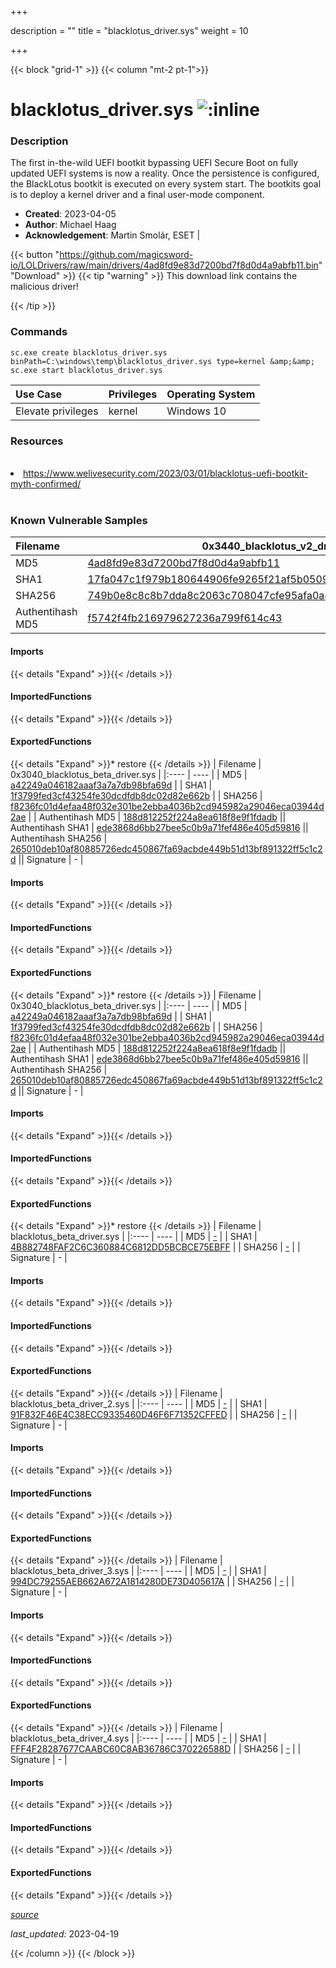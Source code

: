 +++

description = ""
title = "blacklotus_driver.sys"
weight = 10

+++


{{< block "grid-1" >}}
{{< column "mt-2 pt-1">}}


# blacklotus_driver.sys ![:inline](/images/twitter_verified.png) 


### Description

The first in-the-wild UEFI bootkit bypassing UEFI Secure Boot on fully updated UEFI systems is now a reality. Once the persistence is configured, the BlackLotus bootkit is executed on every system start. The bootkits goal is to deploy a kernel driver and a final user-mode component.

- **Created**: 2023-04-05
- **Author**: Michael Haag
- **Acknowledgement**: Martin Smolár, ESET | [](https://twitter.com/)

{{< button "https://github.com/magicsword-io/LOLDrivers/raw/main/drivers/4ad8fd9e83d7200bd7f8d0d4a9abfb11.bin" "Download" >}}
{{< tip "warning" >}}
This download link contains the malicious driver!

{{< /tip >}}

### Commands

```
sc.exe create blacklotus_driver.sys binPath=C:\windows\temp\blacklotus_driver.sys type=kernel &amp;&amp; sc.exe start blacklotus_driver.sys
```

| Use Case | Privileges | Operating System | 
|:---- | ---- | ---- |
| Elevate privileges | kernel | Windows 10 |

### Resources
<br>
<li><a href="https://www.welivesecurity.com/2023/03/01/blacklotus-uefi-bootkit-myth-confirmed/">https://www.welivesecurity.com/2023/03/01/blacklotus-uefi-bootkit-myth-confirmed/</a></li>
<br>

### Known Vulnerable Samples

| Filename | 0x3440_blacklotus_v2_driver.sys |
|:---- | ---- | 
| MD5 | <a href="https://www.virustotal.com/gui/file/4ad8fd9e83d7200bd7f8d0d4a9abfb11">4ad8fd9e83d7200bd7f8d0d4a9abfb11</a> |
| SHA1 | <a href="https://www.virustotal.com/gui/file/17fa047c1f979b180644906fe9265f21af5b0509">17fa047c1f979b180644906fe9265f21af5b0509</a> |
| SHA256 | <a href="https://www.virustotal.com/gui/file/749b0e8c8c8b7dda8c2063c708047cfe95afa0a4d86886b31a12f3018396e67c">749b0e8c8c8b7dda8c2063c708047cfe95afa0a4d86886b31a12f3018396e67c</a> |
| Authentihash MD5 | <a href="https://www.virustotal.com/gui/search/authentihash%253Af5742f4fb216979627236a799f614c43">f5742f4fb216979627236a799f614c43</a> || Authentihash SHA1 | <a href="https://www.virustotal.com/gui/search/authentihash%253A5aba7fa2330d68a679c18cfa2c652ac8b3b4770d">5aba7fa2330d68a679c18cfa2c652ac8b3b4770d</a> || Authentihash SHA256 | <a href="https://www.virustotal.com/gui/search/authentihash%253A83ac9bf01c2d2ab0f66782fade462864f42b86e53dc455e1441c2a16d0ec2847">83ac9bf01c2d2ab0f66782fade462864f42b86e53dc455e1441c2a16d0ec2847</a> || Signature | -   |
#### Imports
{{< details "Expand" >}}{{< /details >}}
#### ImportedFunctions
{{< details "Expand" >}}{{< /details >}}
#### ExportedFunctions
{{< details "Expand" >}}* restore
{{< /details >}}
| Filename | 0x3040_blacklotus_beta_driver.sys |
|:---- | ---- | 
| MD5 | <a href="https://www.virustotal.com/gui/file/a42249a046182aaaf3a7a7db98bfa69d">a42249a046182aaaf3a7a7db98bfa69d</a> |
| SHA1 | <a href="https://www.virustotal.com/gui/file/1f3799fed3cf43254fe30dcdfdb8dc02d82e662b">1f3799fed3cf43254fe30dcdfdb8dc02d82e662b</a> |
| SHA256 | <a href="https://www.virustotal.com/gui/file/f8236fc01d4efaa48f032e301be2ebba4036b2cd945982a29046eca03944d2ae">f8236fc01d4efaa48f032e301be2ebba4036b2cd945982a29046eca03944d2ae</a> |
| Authentihash MD5 | <a href="https://www.virustotal.com/gui/search/authentihash%253A188d812252f224a8ea618f8e9f1fdadb">188d812252f224a8ea618f8e9f1fdadb</a> || Authentihash SHA1 | <a href="https://www.virustotal.com/gui/search/authentihash%253Aede3868d6bb27bee5c0b9a71fef486e405d59816">ede3868d6bb27bee5c0b9a71fef486e405d59816</a> || Authentihash SHA256 | <a href="https://www.virustotal.com/gui/search/authentihash%253A265010deb10af80885726edc450867fa69acbde449b51d13bf891322ff5c1c2d">265010deb10af80885726edc450867fa69acbde449b51d13bf891322ff5c1c2d</a> || Signature | -   |
#### Imports
{{< details "Expand" >}}{{< /details >}}
#### ImportedFunctions
{{< details "Expand" >}}{{< /details >}}
#### ExportedFunctions
{{< details "Expand" >}}* restore
{{< /details >}}
| Filename | 0x3040_blacklotus_beta_driver.sys |
|:---- | ---- | 
| MD5 | <a href="https://www.virustotal.com/gui/file/a42249a046182aaaf3a7a7db98bfa69d">a42249a046182aaaf3a7a7db98bfa69d</a> |
| SHA1 | <a href="https://www.virustotal.com/gui/file/1f3799fed3cf43254fe30dcdfdb8dc02d82e662b">1f3799fed3cf43254fe30dcdfdb8dc02d82e662b</a> |
| SHA256 | <a href="https://www.virustotal.com/gui/file/f8236fc01d4efaa48f032e301be2ebba4036b2cd945982a29046eca03944d2ae">f8236fc01d4efaa48f032e301be2ebba4036b2cd945982a29046eca03944d2ae</a> |
| Authentihash MD5 | <a href="https://www.virustotal.com/gui/search/authentihash%253A188d812252f224a8ea618f8e9f1fdadb">188d812252f224a8ea618f8e9f1fdadb</a> || Authentihash SHA1 | <a href="https://www.virustotal.com/gui/search/authentihash%253Aede3868d6bb27bee5c0b9a71fef486e405d59816">ede3868d6bb27bee5c0b9a71fef486e405d59816</a> || Authentihash SHA256 | <a href="https://www.virustotal.com/gui/search/authentihash%253A265010deb10af80885726edc450867fa69acbde449b51d13bf891322ff5c1c2d">265010deb10af80885726edc450867fa69acbde449b51d13bf891322ff5c1c2d</a> || Signature | -   |
#### Imports
{{< details "Expand" >}}{{< /details >}}
#### ImportedFunctions
{{< details "Expand" >}}{{< /details >}}
#### ExportedFunctions
{{< details "Expand" >}}* restore
{{< /details >}}
| Filename | blacklotus_beta_driver.sys |
|:---- | ---- | 
| MD5 | <a href="https://www.virustotal.com/gui/file/-">-</a> |
| SHA1 | <a href="https://www.virustotal.com/gui/file/4B882748FAF2C6C360884C6812DD5BCBCE75EBFF">4B882748FAF2C6C360884C6812DD5BCBCE75EBFF</a> |
| SHA256 | <a href="https://www.virustotal.com/gui/file/-">-</a> |
| Signature | -   |
#### Imports
{{< details "Expand" >}}{{< /details >}}
#### ImportedFunctions
{{< details "Expand" >}}{{< /details >}}
#### ExportedFunctions
{{< details "Expand" >}}{{< /details >}}
| Filename | blacklotus_beta_driver_2.sys |
|:---- | ---- | 
| MD5 | <a href="https://www.virustotal.com/gui/file/-">-</a> |
| SHA1 | <a href="https://www.virustotal.com/gui/file/91F832F46E4C38ECC9335460D46F6F71352CFFED">91F832F46E4C38ECC9335460D46F6F71352CFFED</a> |
| SHA256 | <a href="https://www.virustotal.com/gui/file/-">-</a> |
| Signature | -   |
#### Imports
{{< details "Expand" >}}{{< /details >}}
#### ImportedFunctions
{{< details "Expand" >}}{{< /details >}}
#### ExportedFunctions
{{< details "Expand" >}}{{< /details >}}
| Filename | blacklotus_beta_driver_3.sys |
|:---- | ---- | 
| MD5 | <a href="https://www.virustotal.com/gui/file/-">-</a> |
| SHA1 | <a href="https://www.virustotal.com/gui/file/994DC79255AEB662A672A1814280DE73D405617A">994DC79255AEB662A672A1814280DE73D405617A</a> |
| SHA256 | <a href="https://www.virustotal.com/gui/file/-">-</a> |
| Signature | -   |
#### Imports
{{< details "Expand" >}}{{< /details >}}
#### ImportedFunctions
{{< details "Expand" >}}{{< /details >}}
#### ExportedFunctions
{{< details "Expand" >}}{{< /details >}}
| Filename | blacklotus_beta_driver_4.sys |
|:---- | ---- | 
| MD5 | <a href="https://www.virustotal.com/gui/file/-">-</a> |
| SHA1 | <a href="https://www.virustotal.com/gui/file/FFF4F28287677CAABC60C8AB36786C370226588D">FFF4F28287677CAABC60C8AB36786C370226588D</a> |
| SHA256 | <a href="https://www.virustotal.com/gui/file/-">-</a> |
| Signature | -   |
#### Imports
{{< details "Expand" >}}{{< /details >}}
#### ImportedFunctions
{{< details "Expand" >}}{{< /details >}}
#### ExportedFunctions
{{< details "Expand" >}}{{< /details >}}



[*source*](https://github.com/magicsword-io/LOLDrivers/tree/main/yaml/blacklotus_driver.yaml)

*last_updated:* 2023-04-19








{{< /column >}}
{{< /block >}}
